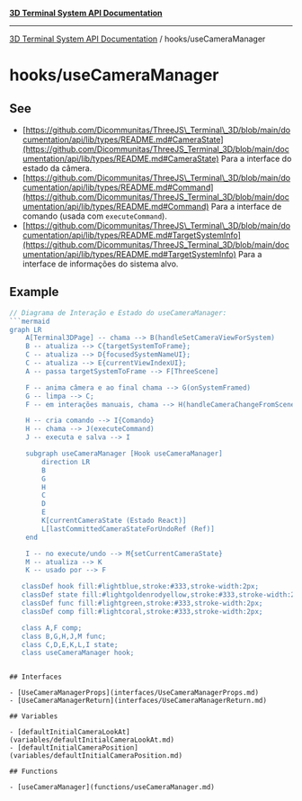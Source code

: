 [**3D Terminal System API Documentation**](../../README.md)

***

[3D Terminal System API Documentation](../../README.md) / hooks/useCameraManager

# hooks/useCameraManager

## See

 - [https://github.com/Dicommunitas/ThreeJS\_Terminal\_3D/blob/main/documentation/api/lib/types/README.md#CameraState](https://github.com/Dicommunitas/ThreeJS_Terminal_3D/blob/main/documentation/api/lib/types/README.md#CameraState) Para a interface do estado da câmera.
 - [https://github.com/Dicommunitas/ThreeJS\_Terminal\_3D/blob/main/documentation/api/lib/types/README.md#Command](https://github.com/Dicommunitas/ThreeJS_Terminal_3D/blob/main/documentation/api/lib/types/README.md#Command) Para a interface de comando (usada com `executeCommand`).
 - [https://github.com/Dicommunitas/ThreeJS\_Terminal\_3D/blob/main/documentation/api/lib/types/README.md#TargetSystemInfo](https://github.com/Dicommunitas/ThreeJS_Terminal_3D/blob/main/documentation/api/lib/types/README.md#TargetSystemInfo) Para a interface de informações do sistema alvo.

## Example

```ts
// Diagrama de Interação e Estado do useCameraManager:
```mermaid
graph LR
    A[Terminal3DPage] -- chama --> B(handleSetCameraViewForSystem)
    B -- atualiza --> C{targetSystemToFrame};
    C -- atualiza --> D{focusedSystemNameUI};
    C -- atualiza --> E{currentViewIndexUI};
    A -- passa targetSystemToFrame --> F[ThreeScene]

    F -- anima câmera e ao final chama --> G(onSystemFramed)
    G -- limpa --> C;
    F -- em interações manuais, chama --> H(handleCameraChangeFromScene)

    H -- cria comando --> I{Comando}
    H -- chama --> J(executeCommand)
    J -- executa e salva --> I

    subgraph useCameraManager [Hook useCameraManager]
        direction LR
        B
        G
        H
        C
        D
        E
        K[currentCameraState (Estado React)]
        L[lastCommittedCameraStateForUndoRef (Ref)]
    end

    I -- no execute/undo --> M{setCurrentCameraState}
    M -- atualiza --> K
    K -- usado por --> F

   classDef hook fill:#lightblue,stroke:#333,stroke-width:2px;
   classDef state fill:#lightgoldenrodyellow,stroke:#333,stroke-width:2px;
   classDef func fill:#lightgreen,stroke:#333,stroke-width:2px;
   classDef comp fill:#lightcoral,stroke:#333,stroke-width:2px;

   class A,F comp;
   class B,G,H,J,M func;
   class C,D,E,K,L,I state;
   class useCameraManager hook;
```
```

## Interfaces

- [UseCameraManagerProps](interfaces/UseCameraManagerProps.md)
- [UseCameraManagerReturn](interfaces/UseCameraManagerReturn.md)

## Variables

- [defaultInitialCameraLookAt](variables/defaultInitialCameraLookAt.md)
- [defaultInitialCameraPosition](variables/defaultInitialCameraPosition.md)

## Functions

- [useCameraManager](functions/useCameraManager.md)
